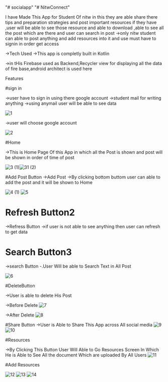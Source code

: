 
"# socialapp" 
"# NitwConnect" 


I have Made This App for Student Of nitw in this they are able share there tips and preparation strategies and post important resources if they have ,user will be able to see those resource and able to download ,able to see all the post which are there and user can search in post 
->only nitw student can able to post anything and add resources into it and use must have to signin in order get access

->Tech Used
->This app is completly built in Kotlin

->in tHis Firebase used as Backend,Recycler view for displaying all the data of fire base,android architect is used here

Features

#sign in

->user have to sign in using there google account
  ->student mail for writing anything 
  ->using anymail user will be able to see data
  
  ![1](https://user-images.githubusercontent.com/54497832/124352855-b2b1e800-dc20-11eb-9f13-c9ed351339b9.jpg)

->user will choose google account


![2](https://user-images.githubusercontent.com/54497832/124352884-dc6b0f00-dc20-11eb-843f-d95ede4ad514.jpg)

#Home 

->This is Home Page Of this App in which all the Post is shown and post will be shown in order of time of post

![3 (1)](https://user-images.githubusercontent.com/54497832/124354005-6a49f880-dc27-11eb-8572-f02c46362421.jpg)![31 (2)](https://user-images.githubusercontent.com/54497832/124353979-4981a300-dc27-11eb-97a3-b01d4ed32c49.jpg)






#Add Post Button
->Add Post 
->By clicking bottom buttom user can able to add the post and it will be shown to Home

![4 (1)](https://user-images.githubusercontent.com/54497832/124354089-daf11500-dc27-11eb-8ac6-35c0275aaf64.jpg) ![5](https://user-images.githubusercontent.com/54497832/124354048-ad0bd080-dc27-11eb-9b41-17b88836242f.jpg)

 



# Refresh Button2

->Refress Button 
->if user is not able to see anything then user can refresh to get data

# Search Button3
->search Button
-.User Will be able to Search Text in All Post

![6](https://user-images.githubusercontent.com/54497832/124354120-0411a580-dc28-11eb-911c-c5b54f4397ab.jpg)



#DeleteButton

->User is able to delete His Post

->Before Delete
![7](https://user-images.githubusercontent.com/54497832/124354155-34f1da80-dc28-11eb-8523-cd6d18d675bd.jpg)

->After Delete
![8](https://user-images.githubusercontent.com/54497832/124354174-5652c680-dc28-11eb-8fa6-6ae14110d78b.jpg)


#Share Button
->User is Able to Share This App across All social media
![9](https://user-images.githubusercontent.com/54497832/124352078-bd1db300-dc1b-11eb-98db-e9747e3d7de5.jpeg)
![10](https://user-images.githubusercontent.com/54497832/124352079-be4ee000-dc1b-11eb-933b-b7512945179a.jpeg)


#Resources

->By Clicking This Button User Will Able to Go Resources Screen In Which He is Able to See All the document Which are uploaded By All Users
![11](https://user-images.githubusercontent.com/54497832/124352287-2b16aa00-dc1d-11eb-81cc-8c260ca5dabd.jpeg)


#Add Resources


![12](https://user-images.githubusercontent.com/54497832/124352311-3ec21080-dc1d-11eb-81df-d83bd06de4f2.jpeg)
![13](https://user-images.githubusercontent.com/54497832/124352321-41246a80-dc1d-11eb-913b-2787b4fb3cbc.jpeg)
![14](https://user-images.githubusercontent.com/54497832/124352324-4386c480-dc1d-11eb-9937-45d9f6d2c3b4.jpeg)












